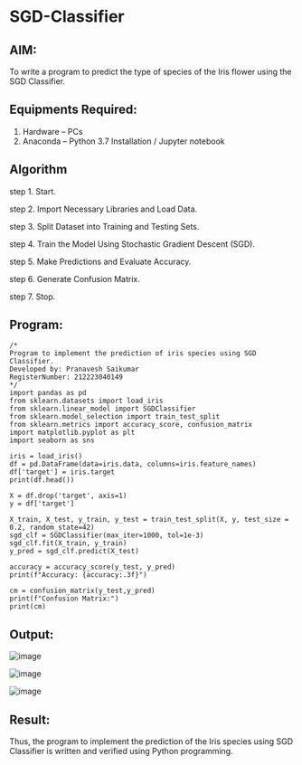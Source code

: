 # SGD-Classifier
## AIM:
To write a program to predict the type of species of the Iris flower using the SGD Classifier.

## Equipments Required:
1. Hardware – PCs
2. Anaconda – Python 3.7 Installation / Jupyter notebook

## Algorithm
step 1. Start.

step 2. Import Necessary Libraries and Load Data.

step 3. Split Dataset into Training and Testing Sets.

step 4. Train the Model Using Stochastic Gradient Descent (SGD).

step 5. Make Predictions and Evaluate Accuracy.

step 6. Generate Confusion Matrix.

step 7. Stop.

## Program:
```
/*
Program to implement the prediction of iris species using SGD Classifier.
Developed by: Pranavesh Saikumar
RegisterNumber: 212223040149
*/
import pandas as pd
from sklearn.datasets import load_iris
from sklearn.linear_model import SGDClassifier
from sklearn.model_selection import train_test_split
from sklearn.metrics import accuracy_score, confusion_matrix
import matplotlib.pyplot as plt
import seaborn as sns

iris = load_iris()
df = pd.DataFrame(data=iris.data, columns=iris.feature_names)
df['target'] = iris.target
print(df.head())

X = df.drop('target', axis=1)
y = df['target']

X_train, X_test, y_train, y_test = train_test_split(X, y, test_size = 0.2, random_state=42)
sgd_clf = SGDClassifier(max_iter=1000, tol=1e-3)
sgd_clf.fit(X_train, y_train)
y_pred = sgd_clf.predict(X_test)

accuracy = accuracy_score(y_test, y_pred)
print(f"Accuracy: {accuracy:.3f}")

cm = confusion_matrix(y_test,y_pred)
print(f"Confusion Matrix:")
print(cm)
```

## Output:

![image](https://github.com/user-attachments/assets/9f14766a-2bbc-4f14-b6d4-e8bfabe18178)

![image](https://github.com/user-attachments/assets/e3cbe50b-c585-4412-a5a0-7a4ecc755b26)

![image](https://github.com/user-attachments/assets/4f0cdd92-e033-410f-80f9-aef4edd837cd)

## Result:
Thus, the program to implement the prediction of the Iris species using SGD Classifier is written and verified using Python programming.
